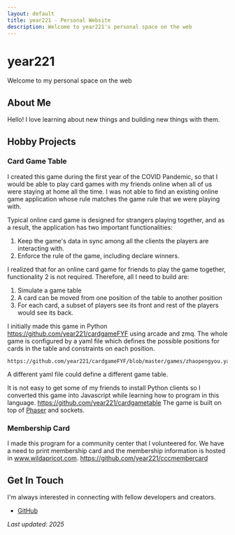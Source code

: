 ```yaml
---
layout: default
title: year221 - Personal Website
description: Welcome to year221's personal space on the web
---
```


# year221

Welcome to my personal space on the web

## About Me

Hello! I love learning about new things and building new things with them. 

## Hobby Projects

### Card Game Table
I created this game during the first year of the COVID Pandemic, so that I would be able to play card games with my friends online when all of us were staying at home all the time. I was not able to find an existing online game application whose rule matches the game rule that we were playing with. 

Typical online card game is designed for strangers playing together, and as a result, the application has two important functionalities:
1. Keep the game's data in sync among all the clients the players are interacting with. 
2. Enforce the rule of the game, including declare winners. 

I realized that for an online card game for friends to play the game together, functionality 2 is not required. Therefore, all I need to build are:  
1. Simulate a game table
2. A card can be moved from one position of the table to another position
3. For each card, a subset of players see its front and rest of the players would see its back. 

I initially made this game in Python https://github.com/year221/cardgameFYF using arcade and zmq. The whole game is configured by a yaml file which defines the possible positions for cards in the table and constraints on each position. 
```
https://github.com/year221/cardgameFYF/blob/master/games/zhaopengyou.yaml
```
A different yaml file could define a different game table. 
 

It is not easy to get some of my friends to install Python clients so I converted this game into Javascript while learning how to program in this language. https://github.com/year221/cardgametable The game is built on top of [Phaser](https://phaser.io/) and sockets. 


### Membership Card
I made this program for a community center that I volunteered for. We have a need to print membership card and the membership information is hosted in www.wildapricot.com. 
https://github.com/year221/cccmembercard

## Get In Touch

I'm always interested in connecting with fellow developers and creators.

- [GitHub](https://github.com/year221)

*Last updated: 2025*